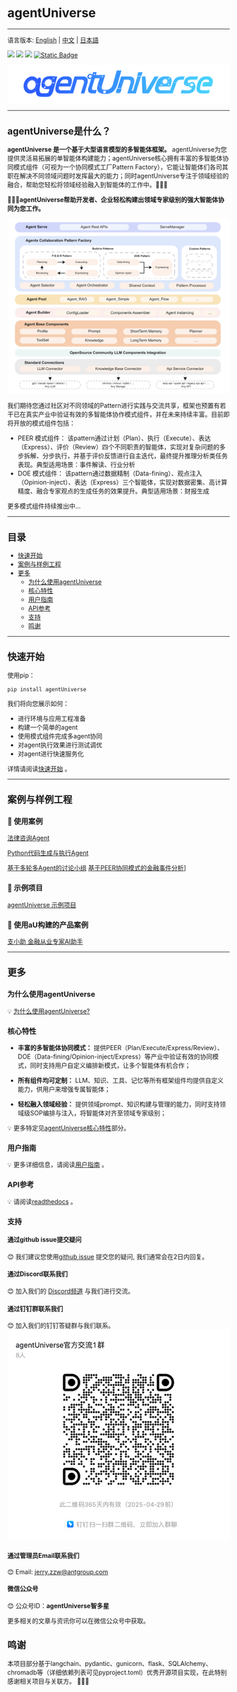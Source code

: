 # agentUniverse
****************************************
语言版本: [English](./README.md) | [中文](./README_zh.md) | [日本語](./README_jp.md)

![](https://img.shields.io/badge/framework-agentUniverse-pink)
![](https://img.shields.io/badge/python-3.10%2B-blue?logo=Python)
[![](https://img.shields.io/badge/%20license-Apache--2.0-yellow)](LICENSE)
[![Static Badge](https://img.shields.io/badge/pypi-v0.0.9-blue?logo=pypi)](https://pypi.org/project/agentUniverse/)

![](docs/guidebook/_picture/logo_bar.jpg)
****************************************

## agentUniverse是什么？

**agentUniverse 是一个基于大型语言模型的多智能体框架。** agentUniverse为您提供灵活易拓展的单智能体构建能力；agentUniverse核心拥有丰富的多智能体协同模式组件（可视为一个协同模式工厂Pattern Factory），它能让智能体们各司其职在解决不同领域问题时发挥最大的能力；同时agentUniverse专注于领域经验的融合，帮助您轻松将领域经验融入到智能体的工作中。🎉🎉🎉

**🌈🌈🌈agentUniverse帮助开发者、企业轻松构建出领域专家级别的强大智能体协同为您工作。**

![](docs/guidebook/_picture/agent_universe_framework_resize.jpg)

我们期待您通过社区对不同领域的Pattern进行实践与交流共享，框架也预置有若干已在真实产业中验证有效的多智能体协作模式组件，并在未来持续丰富。目前即将开放的模式组件包括：
* PEER 模式组件： 该pattern通过计划（Plan）、执行（Execute）、表达（Express）、评价（Review）四个不同职责的智能体，实现对复杂问题的多步拆解、分步执行，并基于评价反馈进行自主迭代，最终提升推理分析类任务表现。典型适用场景：事件解读、行业分析
* DOE 模式组件： 该pattern通过数据精制（Data-fining）、观点注入（Opinion-inject）、表达（Express）三个智能体，实现对数据密集、高计算精度、融合专家观点的生成任务的效果提升。典型适用场景：财报生成

更多模式组件持续推出中...

****************************************
## 目录
* [快速开始](#快速开始)
* [案例与样例工程](#案例与样例工程)
* [更多](#更多)
  * [为什么使用agentUniverse](#为什么使用agentUniverse)
  * [核心特性](#核心特性)
  * [用户指南](#用户指南)
  * [API参考](#API参考)
  * [支持](#支持)
  * [鸣谢](#鸣谢)
****************************************
## 快速开始
使用pip：
```shell
pip install agentUniverse
```

我们将向您展示如何：
* 进行环境与应用工程准备
* 构建一个简单的agent
* 使用模式组件完成多agent协同
* 对agent执行效果进行测试调优
* 对agent进行快速服务化

详情请阅读[快速开始](docs/guidebook/zh/1_3_%E5%BF%AB%E9%80%9F%E5%BC%80%E5%A7%8B.md) 。
****************************************
## 案例与样例工程
### 🌟 使用案例
[法律咨询Agent](./docs/guidebook/zh/7_1_1_法律咨询案例.md)

[Python代码生成与执行Agent](./docs/guidebook/zh/7_1_1_Python自动执行案例.md)

[基于多轮多Agent的讨论小组](./docs/guidebook/zh/6_2_1_讨论组.md)
[基于PEER协同模式的金融事件分析](./docs/guidebook/zh/6_4_1_金融事件分析案例.md)]

### 🌟 示例项目
[agentUniverse 示例项目](sample_standard_app)

### 🌟 使用aU构建的产品案例
[支小助 金融从业专家AI助手](https://zhu.alipay.com/)
****************************************
## 更多
### 为什么使用agentUniverse
💡 [为什么使用agentUniverse?](./docs/guidebook/zh/1_为什么选择agentUniverse.md)

### 核心特性

* **丰富的多智能体协同模式：** 提供PEER（Plan/Execute/Express/Review）、DOE（Data-fining/Opinion-inject/Express）等产业中验证有效的协同模式，同时支持用户自定义编排新模式，让多个智能体有机合作；

* **所有组件均可定制：** LLM、知识、工具、记忆等所有框架组件均提供自定义能力，供用户来增强专属智能体；

* **轻松融入领域经验：** 提供领域prompt、知识构建与管理的能力，同时支持领域级SOP编排与注入，将智能体对齐至领域专家级别；

💡 更多特定见[agentUniverse核心特性](docs/guidebook/zh/1_核心特性.md)部分。

### 用户指南
💡 更多详细信息，请阅读[用户指南](docs/guidebook/zh/0_%E7%9B%AE%E5%BD%95.md) 。

### API参考
💡 请阅读[readthedocs](https://agentuniverse.readthedocs.io/en/latest/) 。

### 支持
#### 通过github issue提交疑问
😊 我们建议您使用[github issue](https://github.com/alipay/agentUniverse/issues) 提交您的疑问, 我们通常会在2日内回复。

#### 通过Discord联系我们
😊 加入我们的 [Discord频道](https://discord.gg/DHFcdkWAhn) 与我们进行交流。

#### 通过钉钉群联系我们
😊 加入我们的钉钉答疑群与我们联系。
![](./docs/guidebook/_picture/dingtalk_util20250429.png)

#### 通过管理员Email联系我们
😊 Email: [jerry.zzw@antgroup.com](mailto:jerry.zzw@antgroup.com)

#### 微信公众号

😊 公众号ID：**agentUniverse智多星**

更多相关的文章与资讯你可以在微信公众号中获取。

## 鸣谢
本项目部分基于langchain、pydantic、gunicorn、flask、SQLAlchemy、chromadb等（详细依赖列表可见pyproject.toml）优秀开源项目实现，在此特别感谢相关项目与关联方。 🙏🙏🙏
